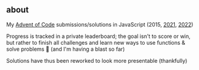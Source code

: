 ## about
My [Advent of Code](https://adventofcode.com) submissions/solutions in JavaScript (2015, [2021](https://adventofcode.com/2021), [2022](https://adventofcode.com/2022))

Progress is tracked in a private leaderboard; the goal isn't to score or win, but rather to finish all challenges and learn new ways to use functions & solve problems 🌻 (and I'm having a blast so far)

Solutions have thus been reworked to look more presentable (thankfully)

